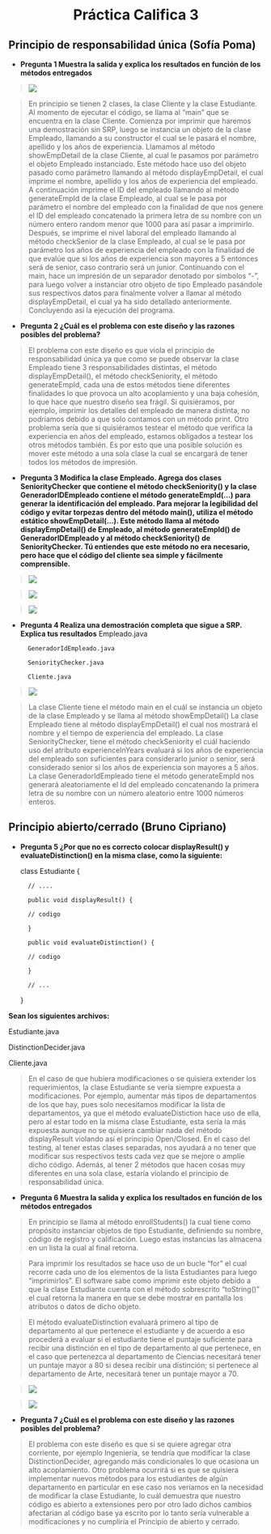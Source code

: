 <h1 align="center"> Práctica Califica 3 </h1>

## Principio de responsabilidad única (Sofía Poma)

* **Pregunta 1 Muestra la salida y explica los resultados en función de los métodos entregados**

> ![](src/main/resources/I1.jpeg)


> En principio se tienen 2 clases, la clase Cliente y la clase Estudiante.
>Al momento de ejecutar el código, se llama al “main” que se encuentra en la clase Cliente. Comienza por imprimir que haremos una demostración sin SRP, luego se instancia un objeto de la clase Empleado, llamando a su constructor el cual se le pasará el nombre, apellido y los años de experiencia. Llamamos al método showEmpDetail de la clase Cliente,  al cual le pasamos por parámetro el objeto Empleado instanciado. Este método hace uso del objeto pasado como parámetro llamando al método displayEmpDetail, el cual imprime el nombre, apellido y los años de experiencia del empleado. A continuación imprime el ID del empleado llamando al método generateEmpId de la clase Empleado, al cual se le pasa por parámetro el nombre del empleado con la finalidad de que nos genere el ID del empleado concatenado la primera letra de su nombre con un número entero random menor que 1000 para así pasar a imprimirlo. Después, se imprime el nivel laboral del empleado llamando al método checkSenior de la clase Empleado, al cual se le pasa por parámetro los años de experiencia del empleado con la finalidad de que evalúe que si los años de experiencia son mayores a 5 entonces será de senior, caso contrario será un junior. Continuando con el main, hace un impresión de un separador denotado por simbolos “-”, para luego volver a instanciar otro objeto de tipo Empleado pasándole sus respectivos datos para finalmente volver a llamar al método displayEmpDetail, el cual ya ha sido detallado anteriormente. Concluyendo así la ejecución del programa.

* **Pregunta 2 ¿Cuál es el problema con este diseño y las razones posibles del problema?**

>El problema con este diseño es que viola el principio de responsabilidad única ya que como se puede observar la clase Empleado tiene 3 responsabilidades distintas, el método displayEmpDetail(), el método checkSeniority, el método generateEmpId, cada una de estos métodos tiene diferentes finalidades lo que provoca un alto acoplamiento y una baja cohesión, lo que hace que nuestro diseño sea frágil. Si quisiéramos, por ejemplo, imprimir los detalles del empleado de manera distinta, no podríamos debido a que solo contamos con un método print. Otro problema sería que si quisiéramos testear el método que verifica la experiencia en años del empleado, estamos obligados a testear los otros métodos también. Es por esto que una posible solución es mover este método a una sola clase la cual se encargará de tener todos los métodos de impresión.

* **Pregunta 3 Modifica la clase Empleado. Agrega dos clases SeniorityChecker que contiene el método checkSeniority() y la clase GeneradorIDEmpleado contiene el método generateEmpId(...) para generar la identificación del empleado. Para mejorar la legibilidad del código y evitar torpezas dentro del método main(), utiliza el método estático showEmpDetail(...). Este método llama al método displayEmpDetail() de Empleado, al método generateEmpId() de GeneradorIDEmpleado y al método checkSeniority() de SeniorityChecker. Tú entiendes que este método no era necesario, pero hace que el código del cliente sea simple y fácilmente comprensible.**


>![](src/main/resources/I2.jpeg)


>![](src/main/resources/I3.jpeg)


>![](src/main/resources/I4.jpeg)

* **Pregunta 4 Realiza una demostración completa que sigue a SRP. Explica tus resultados**
        Empleado.java

        GeneradorIdEmpleado.java

        SeniorityChecker.java

        Cliente.java

>![](src/main/resources/I5.jpeg)

>La clase Cliente tiene el método main en el cuál se instancia un objeto de la clase Empleado y se llama al método showEmpDetail()
>La clase Empleado tiene al método displayEmpDetail() el cual nos mostrará el nombre y el tiempo de experiencia del empleado.
>La clase SeniorityChecker, tiene el método checkSeniority el cuál haciendo uso del atributo experienceInYears evaluará si los años de experiencia del empleado son suficientes para considerarlo junior o senior, será considerado senior si los años de experiencia son mayores a 5 años.
>La clase GeneradorIdEmpleado tiene el método generateEmpId nos generará aleatoriamente el Id del empleado concatenando la primera letra de su nombre con un número aleatorio entre 1000 números enteros.



## Principio abierto/cerrado (Bruno Cipriano)
* **Pregunta 5 ¿Por que no es correcto colocar displayResult() y evaluateDistinction() en la misma clase, como la siguiente:**

    class Estudiante {

        // ....

        public void displayResult() {

        // codigo

        }

        public void evaluateDistinction() {

        // codigo

        }

        // ...

    }

**Sean los siguientes archivos:**

Estudiante.java

DistinctionDecider.java

Cliente.java

>En el caso de que hubiera modificaciones o se quisiera extender los requerimientos, la clase Estudiante se vería siempre expuesta a modificaciones. Por ejemplo, aumentar más tipos de departamentos de los que hay, pues solo necesitamos modificar la lista de departamentos, ya que el método evaluateDistiction hace uso de ella, pero al estar todo en la misma clase Estudiante, esta sería la más expuesta aunque no se quisiera cambiar nada del método displayResult violando así el principio Open/Closed.
>En el caso del testing, al tener estas clases separadas, nos ayudará a no tener que modificar sus respectivos tests cada vez que se mejore o amplíe dicho código. Además, al tener 2 métodos que hacen cosas muy diferentes en una sola clase, estaría violando el principio de responsabilidad única.

* **Pregunta 6 Muestra la salida y explica los resultados en función de los métodos entregados**

>En principio se llama al método enrollStudents() la cual tiene como propósito instanciar objetos de tipo Estudiante, definiendo su nombre, código de registro y calificación. Luego estas instancias las almacena en un lista la cual al final retorna.

>Para imprimir los resultados se hace uso de un bucle “for” el cual recorre cada uno de los elementos de la lista  Estudiantes para  luego “imprimirlos”. El software sabe como imprimir este objeto debido a que la clase Estudiante cuenta con el método sobrescrito “toString()” el cual retorna la manera en que se debe mostrar en pantalla los atributos o datos de dicho objeto.

>El método evaluateDistinction  evaluará primero al tipo de departamento al que pertenece el estudiante y de acuerdo a eso procederá a evaluar si el estudiante tiene el puntaje suficiente para recibir una distinción en el tipo de departamento al que pertenece, en el caso que pertenezca al departamento de Ciencias necesitará tener un puntaje mayor a 80 si desea recibir una distinción; si pertenece al departamento de Arte, necesitará tener un puntaje mayor a 70.

>![](src/main/resources/I6.jpeg)

>![](src/main/resources/I7.jpeg)

* **Pregunta 7 ¿Cuál es el problema con este diseño y las razones posibles del problema?**

>El problema con este diseño es que si se quiere agregar otra corriente, por ejemplo Ingeniería, se tendría que modificar la clase DistinctionDecider, agregando más condicionales lo que ocasiona un alto acoplamiento. Otro problema ocurrirá si es que se quisiera implementar nuevos métodos para los estudiantes de algún departamento en particular en ese caso nos veríamos en la necesidad de modificar la clase Estudiante, lo cuál demuestra que nuestro código es abierto a extensiones pero por otro lado dichos cambios afectarian al código base ya escrito por lo tanto sería vulnerable a modificaciones y no cumpliría el Principio de abierto y cerrado.

